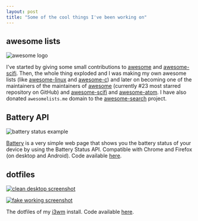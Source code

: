 ```yaml
---
layout: post
title: "Some of the cool things I've been working on"
---
```


## awesome lists

<img src="https://camo.githubusercontent.com/9cdace173cd8a48b0b633c47374c3553494e0d8f/68747470733a2f2f7261776769742e636f6d2f73696e647265736f726875732f617765736f6d652f6d61737465722f6d656469612f6c6f676f2e737667" alt="awesome logo" class="fit image">

I've started by giving some small contributions to [awesome](https://github.com/sindresorhus/awesome) and [awesome-scifi](https://github.com/sindresorhus/awesome-scifi). Then, the whole thing exploded and I was making my own awesome lists (like [awesome-linux](https://github.com/aleksandar-todorovic/awesome-linux) and [awesome-c](https://github.com/aleksandar-todorovic/awesome-c)) and later on becoming one of the maintainers of the maintainers of [awesome](https://github.com/sindresorhus/awesome) (currently #23 most starred repository on GitHub) and [awesome-scifi](https://github.com/sindresorhus/awesome-scifi) and [awesome-atom](https://github.com/mehcode/awesome-atom/). I have also donated `awesomelists.me` domain to the [awesome-search](https://github.com/lockys/awesome-search) project.

## Battery API

![battery status example](https://scontent-cdg2-1.xx.fbcdn.net/hphotos-xtf1/v/t1.0-9/s720x720/1425601_539855279502629_7569263953278633140_n.png?oh=49f9836a38a684a062e9ffc006f42639&oe=56D80387)

[Battery](https://r3bl.me/battery/) is a very simple web page that shows you the battery status of your device by using the Battery Status API. Compatible with Chrome and Firefox (on desktop and Android). Code available [here](https://github.com/aleksandar-todorovic/battery).

## dotfiles
<a href="https://i.imgur.com/kQBIy3H.png"><img src="https://i.imgur.com/kQBIy3H.png" alt="clean desktop screenshot" class="fit image"></a>


<a href="https://i.imgur.com/iSu2KMY.png"><img src="https://i.imgur.com/iSu2KMY.png" alt="fake working screenshot" class="fit image"></a>

The dotfiles of my [i3wm](https://i3wm.org/) install. Code available [here](https://github.com/aleksandar-todorovic/dotfiles).
